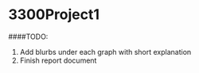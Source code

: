 # 3300Project1

####TODO:
1. Add blurbs under each graph with short explanation
2. Finish report document
